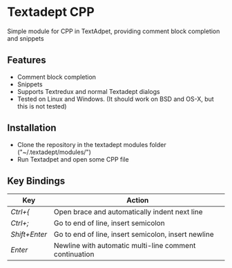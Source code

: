 # Textadept CPP
Simple module for CPP in TextAdpet, providing comment block completion and snippets

## Features
* Comment block completion
* Snippets
* Supports Textredux and normal Textadept dialogs
* Tested on Linux and Windows. (It should work on BSD and OS-X, but this is not tested)

## Installation
* Clone the repository in the textadept modules folder ("~/.textadept/modules/")
* Run Textadpet and open some CPP file

## Key Bindings
Key|Action
---|------
*Ctrl+{*|Open brace and automatically indent next line
*Ctrl+;*|Go to end of line, insert semicolon
*Shift+Enter*|Go to end of line, insert semicolon, insert newline
*Enter*|Newline with automatic multi-line comment continuation
